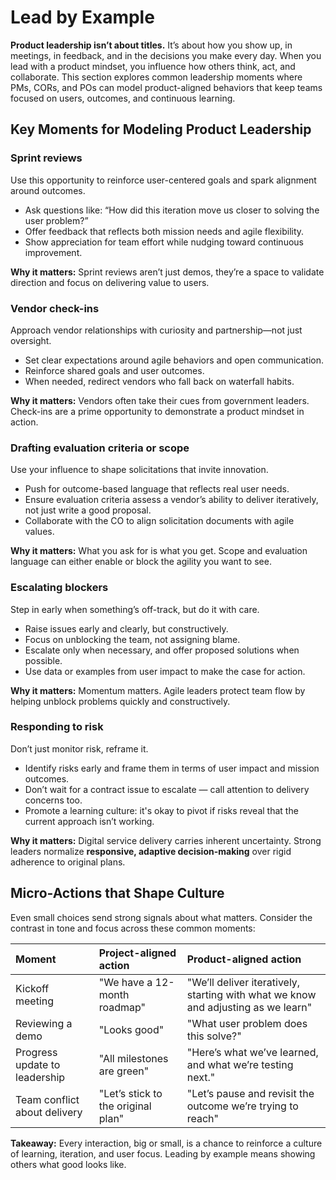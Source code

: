# Lead by Example 

**Product leadership isn’t about titles.** It’s about how you show up, in meetings, in feedback, and in the decisions you make every day. When you lead with a product mindset, you influence how others think, act, and collaborate. This section explores common leadership moments where PMs, CORs, and POs can model product-aligned behaviors that keep teams focused on users, outcomes, and continuous learning.

## Key Moments for Modeling Product Leadership

### Sprint reviews

Use this opportunity to reinforce user-centered goals and spark alignment around outcomes.

* Ask questions like: “How did this iteration move us closer to solving the user problem?” 
* Offer feedback that reflects both mission needs and agile flexibility.  
* Show appreciation for team effort while nudging toward continuous improvement.

**Why it matters:** Sprint reviews aren’t just demos, they’re a space to validate direction and focus on delivering value to users.

### Vendor check-ins 
Approach vendor relationships with curiosity and partnership—not just oversight.

* Set clear expectations around agile behaviors and open communication.  
* Reinforce shared goals and user outcomes.  
* When needed, redirect vendors who fall back on waterfall habits.

**Why it matters:** Vendors often take their cues from government leaders. Check-ins are a prime opportunity to demonstrate a product mindset in action.

### Drafting evaluation criteria or scope

Use your influence to shape solicitations that invite innovation.

* Push for outcome-based language that reflects real user needs.  
* Ensure evaluation criteria assess a vendor’s ability to deliver iteratively, not just write a good proposal.  
* Collaborate with the CO to align solicitation documents with agile values.

**Why it matters:** What you ask for is what you get. Scope and evaluation language can either enable or block the agility you want to see.

### Escalating blockers

Step in early when something’s off-track, but do it with care.

* Raise issues early and clearly, but constructively.  
* Focus on unblocking the team, not assigning blame.  
* Escalate only when necessary, and offer proposed solutions when possible.  
* Use data or examples from user impact to make the case for action.

**Why it matters:** Momentum matters. Agile leaders protect team flow by helping unblock problems quickly and constructively.

### Responding to risk
Don’t just monitor risk, reframe it.

* Identify risks early and frame them in terms of user impact and mission outcomes.  
* Don’t wait for a contract issue to escalate — call attention to delivery concerns too.  
* Promote a learning culture: it's okay to pivot if risks reveal that the current approach isn’t working.

**Why it matters:** Digital service delivery carries inherent uncertainty. Strong leaders normalize **responsive, adaptive decision-making** over rigid adherence to original plans.

## Micro-Actions that Shape Culture

Even small choices send strong signals about what matters. Consider the contrast in tone and focus across these common moments:

| Moment | Project-aligned action | Product-aligned action |
| :---- | :---- | :---- |
| Kickoff meeting | "We have a 12-month roadmap" | "We’ll deliver iteratively, starting with what we know and adjusting as we learn" |
| Reviewing a demo | "Looks good" | "What user problem does this solve?" |
| Progress update to leadership | "All milestones are green" | "Here’s what we’ve learned, and what we’re testing next." |
| Team conflict about delivery | "Let’s stick to the original plan" | "Let’s pause and revisit the outcome we’re trying to reach" |

**Takeaway:** Every interaction, big or small, is a chance to reinforce a culture of learning, iteration, and user focus. Leading by example means showing others what good looks like.
